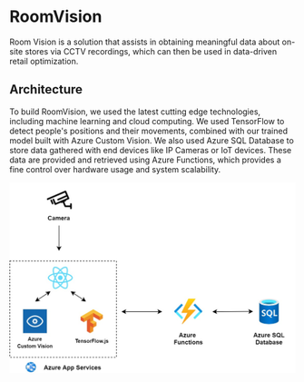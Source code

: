 # RoomVision

Room Vision is a solution that assists in obtaining meaningful data about on-site stores via CCTV recordings, which can then be used in data-driven retail optimization.

## Architecture

To build RoomVision, we used the latest cutting edge technologies, including machine learning and cloud computing. We used TensorFlow to detect people's positions and their movements, combined with our trained model built with Azure Custom Vision. We also used Azure SQL Database to store data gathered with end devices like IP Cameras or IoT devices. These data are provided and retrieved using Azure Functions, which provides a fine control over hardware usage and system scalability.

![Architecture](./docs/room-vision-architecture.jpg)
